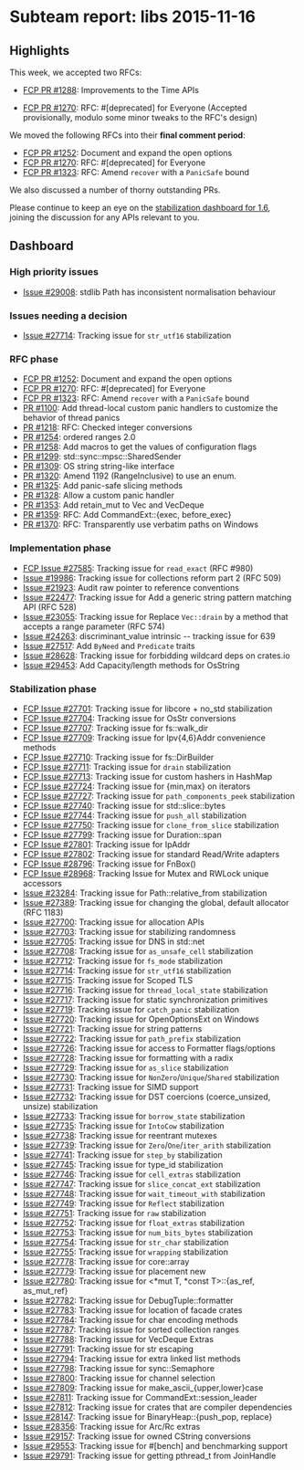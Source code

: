 # Subteam report: libs 2015-11-16

## Highlights

This week, we accepted two RFCs:

- [FCP PR #1288](https://github.com/rust-lang/rfcs/pull/1288):
  Improvements to the Time APIs

- [FCP PR #1270](https://github.com/rust-lang/rfcs/pull/1270):
  RFC: #[deprecated] for Everyone
  (Accepted provisionally, modulo some minor tweaks to the RFC's design)

We moved the following RFCs into their **final comment period**:

- [FCP PR #1252](https://github.com/rust-lang/rfcs/pull/1252):
  Document and expand the open options
- [FCP PR #1270](https://github.com/rust-lang/rfcs/pull/1270):
  RFC: #[deprecated] for Everyone
- [FCP PR #1323](https://github.com/rust-lang/rfcs/pull/1323):
  RFC: Amend `recover` with a `PanicSafe` bound

We also discussed a number of thorny outstanding PRs.

Please continue to keep an eye on the
[stabilization dashboard for 1.6](https://internals.rust-lang.org/t/library-fcp-issues-for-the-1-6-cycle/2872),
joining the discussion for any APIs relevant to you.

## Dashboard

### High priority issues

- [Issue #29008](https://github.com/rust-lang/rust/issues/29008):
  stdlib Path has inconsistent normalisation behaviour

### Issues needing a decision

- [Issue #27714](https://github.com/rust-lang/rust/issues/27714):
  Tracking issue for `str_utf16` stabilization

### RFC phase

- [FCP PR #1252](https://github.com/rust-lang/rfcs/pull/1252):
  Document and expand the open options
- [FCP PR #1270](https://github.com/rust-lang/rfcs/pull/1270):
  RFC: #[deprecated] for Everyone
- [FCP PR #1323](https://github.com/rust-lang/rfcs/pull/1323):
  RFC: Amend `recover` with a `PanicSafe` bound
- [PR #1100](https://github.com/rust-lang/rfcs/pull/1100):
  Add thread-local custom panic handlers to customize the behavior of thread panics
- [PR #1218](https://github.com/rust-lang/rfcs/pull/1218):
  RFC: Checked integer conversions
- [PR #1254](https://github.com/rust-lang/rfcs/pull/1254):
  ordered ranges 2.0
- [PR #1258](https://github.com/rust-lang/rfcs/pull/1258):
  Add macros to get the values of configuration flags
- [PR #1299](https://github.com/rust-lang/rfcs/pull/1299):
  std::sync::mpsc::SharedSender
- [PR #1309](https://github.com/rust-lang/rfcs/pull/1309):
  OS string string-like interface
- [PR #1320](https://github.com/rust-lang/rfcs/pull/1320):
  Amend 1192 (RangeInclusive) to use an enum.
- [PR #1325](https://github.com/rust-lang/rfcs/pull/1325):
  Add panic-safe slicing methods
- [PR #1328](https://github.com/rust-lang/rfcs/pull/1328):
  Allow a custom panic handler
- [PR #1353](https://github.com/rust-lang/rfcs/pull/1353):
  Add retain_mut to Vec and VecDeque
- [PR #1359](https://github.com/rust-lang/rfcs/pull/1359):
  RFC: Add CommandExt::{exec, before_exec}
- [PR #1370](https://github.com/rust-lang/rfcs/pull/1370):
  RFC: Transparently use verbatim paths on Windows

### Implementation phase

- [FCP Issue #27585](https://github.com/rust-lang/rust/issues/27585):
  Tracking issue for `read_exact` (RFC #980)
- [Issue #19986](https://github.com/rust-lang/rust/issues/19986):
  Tracking issue for collections reform part 2 (RFC 509)
- [Issue #21923](https://github.com/rust-lang/rust/issues/21923):
  Audit raw pointer to reference conventions
- [Issue #22477](https://github.com/rust-lang/rust/issues/22477):
  Tracking issue for Add a generic string pattern matching API (RFC 528)
- [Issue #23055](https://github.com/rust-lang/rust/issues/23055):
  Tracking issue for Replace `Vec::drain` by a method that accepts a range parameter (RFC 574)
- [Issue #24263](https://github.com/rust-lang/rust/issues/24263):
  discriminant_value intrinsic -- tracking issue for 639
- [Issue #27517](https://github.com/rust-lang/rust/issues/27517):
  Add `ByNeed` and `Predicate` traits
- [Issue #28628](https://github.com/rust-lang/rust/issues/28628):
  Tracking issue for forbidding wildcard deps on crates.io
- [Issue #29453](https://github.com/rust-lang/rust/issues/29453):
  Add Capacity/length methods for OsString

### Stabilization phase

- [FCP Issue #27701](https://github.com/rust-lang/rust/issues/27701):
  Tracking issue for libcore + no_std stabilization
- [FCP Issue #27704](https://github.com/rust-lang/rust/issues/27704):
  Tracking issue for OsStr conversions
- [FCP Issue #27707](https://github.com/rust-lang/rust/issues/27707):
  Tracking issue for fs::walk_dir
- [FCP Issue #27709](https://github.com/rust-lang/rust/issues/27709):
  Tracking issue for Ipv{4,6}Addr convenience methods
- [FCP Issue #27710](https://github.com/rust-lang/rust/issues/27710):
  Tracking issue for fs::DirBuilder
- [FCP Issue #27711](https://github.com/rust-lang/rust/issues/27711):
  Tracking issue for `drain` stabilization
- [FCP Issue #27713](https://github.com/rust-lang/rust/issues/27713):
  Tracking issue for custom hashers in HashMap
- [FCP Issue #27724](https://github.com/rust-lang/rust/issues/27724):
  Tracking issue for {min,max} on iterators
- [FCP Issue #27727](https://github.com/rust-lang/rust/issues/27727):
  Tracking issue for `path_components_peek` stabilization
- [FCP Issue #27740](https://github.com/rust-lang/rust/issues/27740):
  Tracking issue for std::slice::bytes
- [FCP Issue #27744](https://github.com/rust-lang/rust/issues/27744):
  Tracking issue for `push_all` stabilization
- [FCP Issue #27750](https://github.com/rust-lang/rust/issues/27750):
  Tracking issue for `clone_from_slice` stabilization
- [FCP Issue #27799](https://github.com/rust-lang/rust/issues/27799):
  Tracking issue for Duration::span
- [FCP Issue #27801](https://github.com/rust-lang/rust/issues/27801):
  Tracking issue for IpAddr
- [FCP Issue #27802](https://github.com/rust-lang/rust/issues/27802):
  Tracking issue for standard Read/Write adapters
- [FCP Issue #28796](https://github.com/rust-lang/rust/issues/28796):
  Tracking issue for FnBox()
- [FCP Issue #28968](https://github.com/rust-lang/rust/issues/28968):
  Tracking Issue for Mutex and RWLock unique accessors
- [Issue #23284](https://github.com/rust-lang/rust/issues/23284):
  Tracking issue for Path::relative_from stabilization
- [Issue #27389](https://github.com/rust-lang/rust/issues/27389):
  Tracking issue for changing the global, default allocator (RFC 1183)
- [Issue #27700](https://github.com/rust-lang/rust/issues/27700):
  Tracking issue for allocation APIs
- [Issue #27703](https://github.com/rust-lang/rust/issues/27703):
  Tracking issue for stabilizing randomness
- [Issue #27705](https://github.com/rust-lang/rust/issues/27705):
  Tracking issue for DNS in std::net
- [Issue #27708](https://github.com/rust-lang/rust/issues/27708):
  Tracking issue for `as_unsafe_cell` stabilization
- [Issue #27712](https://github.com/rust-lang/rust/issues/27712):
  Tracking issue for `fs_mode` stabilization
- [Issue #27714](https://github.com/rust-lang/rust/issues/27714):
  Tracking issue for `str_utf16` stabilization
- [Issue #27715](https://github.com/rust-lang/rust/issues/27715):
  Tracking issue for Scoped TLS
- [Issue #27716](https://github.com/rust-lang/rust/issues/27716):
  Tracking issue for `thread_local_state` stabilization
- [Issue #27717](https://github.com/rust-lang/rust/issues/27717):
  Tracking issue for static synchronization primitives
- [Issue #27719](https://github.com/rust-lang/rust/issues/27719):
  Tracking issue for `catch_panic` stabilization
- [Issue #27720](https://github.com/rust-lang/rust/issues/27720):
  Tracking issue for OpenOptionsExt on Windows
- [Issue #27721](https://github.com/rust-lang/rust/issues/27721):
  Tracking issue for string patterns
- [Issue #27722](https://github.com/rust-lang/rust/issues/27722):
  Tracking issue for `path_prefix` stabilization
- [Issue #27726](https://github.com/rust-lang/rust/issues/27726):
  Tracking issue for access to Formatter flags/options
- [Issue #27728](https://github.com/rust-lang/rust/issues/27728):
  Tracking issue for formatting with a radix
- [Issue #27729](https://github.com/rust-lang/rust/issues/27729):
  Tracking issue for `as_slice` stabilization
- [Issue #27730](https://github.com/rust-lang/rust/issues/27730):
  Tracking issue for `NonZero`/`Unique`/`Shared` stabilization
- [Issue #27731](https://github.com/rust-lang/rust/issues/27731):
  Tracking issue for SIMD support
- [Issue #27732](https://github.com/rust-lang/rust/issues/27732):
  Tracking issue for DST coercions (coerce_unsized, unsize) stabilization
- [Issue #27733](https://github.com/rust-lang/rust/issues/27733):
  Tracking issue for `borrow_state` stabilization
- [Issue #27735](https://github.com/rust-lang/rust/issues/27735):
  Tracking issue for `IntoCow` stabilization
- [Issue #27738](https://github.com/rust-lang/rust/issues/27738):
  Tracking issue for reentrant mutexes
- [Issue #27739](https://github.com/rust-lang/rust/issues/27739):
  Tracking issue for `Zero`/`One`/`iter_arith` stabilization
- [Issue #27741](https://github.com/rust-lang/rust/issues/27741):
  Tracking issue for `step_by` stabilization
- [Issue #27745](https://github.com/rust-lang/rust/issues/27745):
  Tracking issue for type_id stabilization
- [Issue #27746](https://github.com/rust-lang/rust/issues/27746):
  Tracking issue for `cell_extras` stabilization
- [Issue #27747](https://github.com/rust-lang/rust/issues/27747):
  Tracking issue for `slice_concat_ext` stabilization
- [Issue #27748](https://github.com/rust-lang/rust/issues/27748):
  Tracking issue for `wait_timeout_with` stabilization
- [Issue #27749](https://github.com/rust-lang/rust/issues/27749):
  Tracking issue for `Reflect` stabilization
- [Issue #27751](https://github.com/rust-lang/rust/issues/27751):
  Tracking issue for `raw` stabilization
- [Issue #27752](https://github.com/rust-lang/rust/issues/27752):
  Tracking issue for `float_extras` stabilization
- [Issue #27753](https://github.com/rust-lang/rust/issues/27753):
  Tracking issue for `num_bits_bytes` stabilization
- [Issue #27754](https://github.com/rust-lang/rust/issues/27754):
  Tracking issue for `str_char` stabilization
- [Issue #27755](https://github.com/rust-lang/rust/issues/27755):
  Tracking issue for `wrapping` stabilization
- [Issue #27778](https://github.com/rust-lang/rust/issues/27778):
  Tracking issue for core::array
- [Issue #27779](https://github.com/rust-lang/rust/issues/27779):
  Tracking issue for placement new
- [Issue #27780](https://github.com/rust-lang/rust/issues/27780):
  Tracking issue for <*mut T, *const T>::{as_ref, as_mut_ref}
- [Issue #27782](https://github.com/rust-lang/rust/issues/27782):
  Tracking issue for DebugTuple::formatter
- [Issue #27783](https://github.com/rust-lang/rust/issues/27783):
  Tracking issue for location of facade crates
- [Issue #27784](https://github.com/rust-lang/rust/issues/27784):
  Tracking issue for char encoding methods
- [Issue #27787](https://github.com/rust-lang/rust/issues/27787):
  Tracking issue for sorted collection ranges
- [Issue #27788](https://github.com/rust-lang/rust/issues/27788):
  Tracking issue for VecDeque Extras
- [Issue #27791](https://github.com/rust-lang/rust/issues/27791):
  Tracking issue for str escaping
- [Issue #27794](https://github.com/rust-lang/rust/issues/27794):
  Tracking issue for extra linked list methods
- [Issue #27798](https://github.com/rust-lang/rust/issues/27798):
  Tracking issue for sync::Semaphore
- [Issue #27800](https://github.com/rust-lang/rust/issues/27800):
  Tracking issue for channel selection
- [Issue #27809](https://github.com/rust-lang/rust/issues/27809):
  Tracking issue for make_ascii_{upper,lower}case
- [Issue #27811](https://github.com/rust-lang/rust/issues/27811):
  Tracking issue for CommandExt::session_leader
- [Issue #27812](https://github.com/rust-lang/rust/issues/27812):
  Tracking issue for crates that are compiler dependencies
- [Issue #28147](https://github.com/rust-lang/rust/issues/28147):
  Tracking issue for BinaryHeap::{push_pop, replace}
- [Issue #28356](https://github.com/rust-lang/rust/issues/28356):
  Tracking issue for Arc/Rc extras
- [Issue #29157](https://github.com/rust-lang/rust/issues/29157):
  Tracking issue for owned CString conversions
- [Issue #29553](https://github.com/rust-lang/rust/issues/29553):
  Tracking issue for #[bench] and benchmarking support
- [Issue #29791](https://github.com/rust-lang/rust/issues/29791):
  Tracking issue for getting pthread_t from JoinHandle
